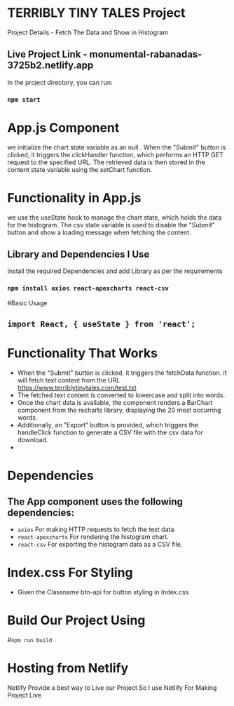 # TERRIBLY TINY TALES Project
 Project Details - Fetch The Data and Show in Histogram 

## Live Project Link - monumental-rabanadas-3725b2.netlify.app
In the project directory, you can run:

### `npm start`

# App.js Component 

we initialize the chart state variable as an null . When the "Submit" button is clicked, it triggers the clickHandler function, which performs an HTTP GET request to the specified URL. The retrieved data is then stored in the content state variable using the setChart function.

# Functionality in App.js

we use the useState hook to manage the chart state, which holds the data for the histogram. The csv state variable is used to disable the "Submit" button and show a loading message when fetching the content.

## Library and Dependencies I Use 
Install the required Dependencies and add Library as per the requirements 
### `npm install axios react-apexcharts react-csv `

#Basic Usage
## `import React, { useState } from 'react';`

# Functionality That Works
* When the "Submit" button is clicked, it triggers the fetchData function. it will fetch text content from the URL https://www.terriblytinytales.com/test.txt
* The fetched text content is converted to lowercase and split into words.
* Once the chart data is available, the component renders a BarChart component from the recharts library, displaying the 20 most occurring words.
* Additionally, an "Export" button is provided, which triggers the handleClick function to generate a CSV file with the csv data for download.
* 

# Dependencies
## The App component uses the following dependencies:
* `axios` For making HTTP requests to fetch the text data.
*  `react-apexcharts` For rendering the histogram chart.
*  `react-csv` For exporting the histogram data as a CSV file.

# Index.css For Styling 
* Given the Classname btn-api for button styling in Index.css 

# Build Our Project Using
#`npm run build`

# Hosting from Netlify
Netlify Provide a best way to Live our Project So I use Netlify For Making Project Live





